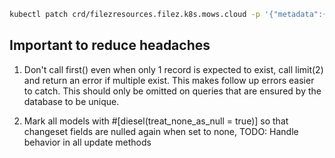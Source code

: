 ```sh
kubectl patch crd/filezresources.filez.k8s.mows.cloud -p '{"metadata":{"finalizers":[]}}' --type=merge ; kubectl delete filezresources.filez.k8s.mows.cloud --all ; kubectl delete crd filezresources.filez.k8s.mows.cloud

```

## Important to reduce headaches

1. Don't call first() even when only 1 record is expected to exist, call limit(2) and return an error if multiple exist. This makes follow up errors easier to catch. This should only be omitted on queries that are ensured by the database to be unique.

2. Mark all models with #[diesel(treat_none_as_null = true)] so that changeset fields are nulled again when set to none, TODO: Handle behavior in all update methods
